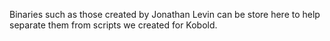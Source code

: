 Binaries such as those created by Jonathan Levin can be store here to help separate them from scripts we created for Kobold.
